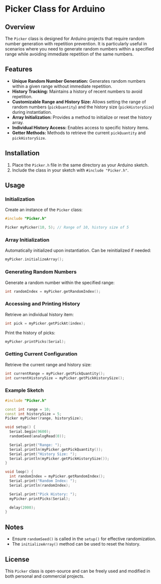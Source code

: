 # Picker Class for Arduino

## Overview

The `Picker` class is designed for Arduino projects that require random number generation with repetition prevention. It is particularly useful in scenarios where you need to generate random numbers within a specified range while avoiding immediate repetition of the same numbers.

## Features

- **Unique Random Number Generation:** Generates random numbers within a given range without immediate repetition.
- **History Tracking:** Maintains a history of recent numbers to avoid repetition.
- **Customizable Range and History Size:** Allows setting the range of random numbers (`pickQuantity`) and the history size (`pickHistorySize`) during instantiation.
- **Array Initialization:** Provides a method to initialize or reset the history array.
- **Individual History Access:** Enables access to specific history items.
- **Getter Methods:** Methods to retrieve the current `pickQuantity` and `pickHistorySize`.

## Installation

1. Place the `Picker.h` file in the same directory as your Arduino sketch.
2. Include the class in your sketch with `#include "Picker.h"`.

## Usage

### Initialization

Create an instance of the `Picker` class:

```cpp
#include "Picker.h"

Picker myPicker(10, 5); // Range of 10, history size of 5
```

### Array Initialization

Automatically initialized upon instantiation. Can be reinitialized if needed:

```cpp
myPicker.initializeArray();
```

### Generating Random Numbers

Generate a random number within the specified range:

```cpp
int randomIndex = myPicker.getRandomIndex();
```

### Accessing and Printing History

Retrieve an individual history item:

```cpp
int pick = myPicker.getPickAt(index);
```

Print the history of picks:

```cpp
myPicker.printPicks(Serial);
```

### Getting Current Configuration

Retrieve the current range and history size:

```cpp
int currentRange = myPicker.getPickQuantity();
int currentHistorySize = myPicker.getPickHistorySize();
```

### Example Sketch

```cpp
#include "Picker.h"

const int range = 10;
const int historySize = 5;
Picker myPicker(range, historySize);

void setup() {
  Serial.begin(9600);
  randomSeed(analogRead(0));

  Serial.print("Range: ");
  Serial.println(myPicker.getPickQuantity());
  Serial.print("History Size: ");
  Serial.println(myPicker.getPickHistorySize());
}

void loop() {
  int randomIndex = myPicker.getRandomIndex();
  Serial.print("Random Index: ");
  Serial.println(randomIndex);

  Serial.print("Pick History: ");
  myPicker.printPicks(Serial);

  delay(2000);
}
```

## Notes

- Ensure `randomSeed()` is called in the `setup()` for effective randomization.
- The `initializeArray()` method can be used to reset the history.

## License

This `Picker` class is open-source and can be freely used and modified in both personal and commercial projects.
